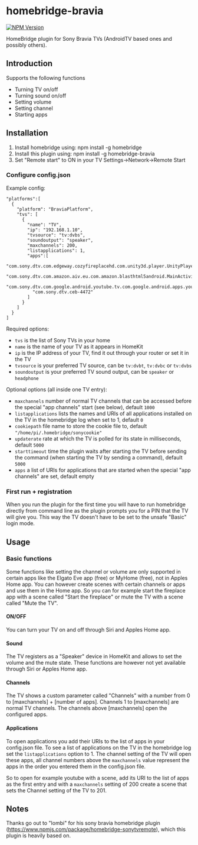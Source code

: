 # homebridge-bravia
[![NPM Version](https://img.shields.io/npm/v/homebridge-bravia.svg)](https://www.npmjs.com/package/homebridge-bravia)

HomeBridge plugin for Sony Bravia TVs (AndroidTV based ones and possibly others).

## Introduction
Supports the following functions
  - Turning TV on/off
  - Turning sound on/off
  - Setting volume
  - Setting channel
  - Starting apps

## Installation
1. Install homebridge using: npm install -g homebridge
2. Install this plugin using: npm install -g homebridge-bravia
3. Set "Remote start" to ON in your TV Settings->Network->Remote Start

### Configure config.json
Example config:

```
"platforms":[
  {
    "platform": "BraviaPlatform",
    "tvs": [
      {
        "name": "TV",
        "ip": "192.168.1.10",
        "tvsource": "tv:dvbs",
        "soundoutput": "speaker",
        "maxchannels": 200,
        "listapplications": 1,
        "apps":[
          "com.sony.dtv.com.edgeway.cozyfireplacehd.com.unity3d.player.UnityPlayerActivity",
          "com.sony.dtv.com.amazon.aiv.eu.com.amazon.blasthtml5android.MainActivity",
          "com.sony.dtv.com.google.android.youtube.tv.com.google.android.apps.youtube.tv.activity.TvGuideActivity",
          "com.sony.dtv.ceb-4472"
        ]
      }
    ]
  }
]
```

Required options:
  - `tvs` is the list of Sony TVs in your home
  - `name` is the name of your TV as it appears in HomeKit
  - `ip` is the IP address of your TV, find it out through your router or set it in the TV
  - `tvsource` is your preferred TV source, can be `tv:dvbt`, `tv:dvbc` or `tv:dvbs`
  - `soundoutput` is your preferred TV sound output, can be `speaker` or `headphone`

Optional options (all inside one TV entry):
  - `maxchannels` number of normal TV channels that can be accessed before the special "app channels" start (see below), default `1000`
  - `listapplications` lists the names and URIs of all applications installed on the TV in the homebridge log when set to 1, default `0`
  - `cookiepath` file name to store the cookie file to, default `"/home/pi/.homebridge/sonycookie"`
  - `updaterate` rate at which the TV is polled for its state in milliseconds, default `5000`
  - `starttimeout` time the plugin waits after starting the TV before sending the command (when starting the TV by sending a command), default `5000`
  - `apps` a list of URIs for applications that are started when the special "app channels" are set, default empty

### First run + registration
When you run the plugin for the first time you will have to run homebridge directly from command line as the plugin prompts you for a PIN that the TV will give you. This way the TV doesn't have to be set to the unsafe "Basic" login mode.

## Usage
### Basic functions
Some functions like setting the channel or volume are only supported in certain apps like the Elgato Eve app (free) or MyHome (free), not in Apples Home app. You can however create scenes with certain channels or apps and use them in the Home app. So you can for example start the fireplace app with a scene called "Start the fireplace" or mute the TV with a scene called "Mute the TV".
#### ON/OFF
You can turn your TV on and off through Siri and Apples Home app.
#### Sound
The TV registers as a "Speaker" device in HomeKit and allows to set the volume and the mute state. These functions are however not yet available through Siri or Apples Home app.
#### Channels
The TV shows a custom parameter called "Channels" with a number from 0 to [maxchannels] + [number of apps]. Channels 1 to [maxchannels] are normal TV channels. The channels above [maxchannels] open the configured apps.
#### Applications
To open applications you add their URIs to the list of apps in your config.json file. To see a list of applications on the TV in the homebridge log set the `listapplications` option to 1. The channel setting of the TV will open these apps, all channel numbers above the `maxchannels` value represent the apps in the order you entered them in the config.json file.

So to open for example youtube with a scene, add its URI to the list of apps as the first entry and with a `maxchannels` setting of 200 create a scene
that sets the Channel setting of the TV to 201.

## Notes
Thanks go out to "lombi" for his sony bravia homebridge plugin (https://www.npmjs.com/package/homebridge-sonytvremote), which this plugin is heavily based on.
